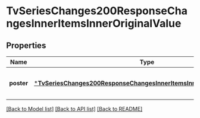# TvSeriesChanges200ResponseChangesInnerItemsInnerOriginalValue


## Properties
Name | Type | Description | Notes
------------ | ------------- | ------------- | -------------
**poster** | [***TvSeriesChanges200ResponseChangesInnerItemsInnerOriginalValuePoster**](TvSeriesChanges200ResponseChangesInnerItemsInnerOriginalValuePoster.md) |  | [optional] [default to nothing]


[[Back to Model list]](../README.md#models) [[Back to API list]](../README.md#api-endpoints) [[Back to README]](../README.md)


